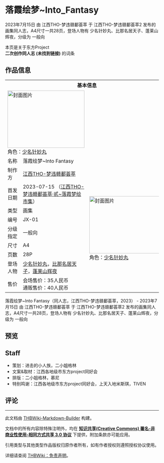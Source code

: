 # 落霞绘梦~Into_Fantasy

<!-- source html: G:\repos\THBWiki-Markdown-Builder\THBWikiMarkdown\Temp\main\9\9a\ns0%3A%E8%90%BD%E9%9C%9E%E7%BB%98%E6%A2%A6%7EInto_Fantasy.html -->

2023年7月15日 由 江西THO-梦违赣鄱荟萃 于 江西THO-梦违赣鄱荟萃2 发布的画集同人志，A4尺寸一共28页，登场人物有 少名针妙丸、比那名居天子、蓬莱山辉夜，分级为 一般向

本页是关于东方Project  
 **二次创作同人志 (未找到链接)** 的词条
## 作品信息

<table><tbody><tr><th colspan="3">基本信息</th></tr><tr><td class="cover-artwork-mobile" colspan="2"><a href="./文件-落霞绘梦~Into_Fantasy封面.jpg.md" class="image" title="封面图片"><img alt="封面图片" src="https://upload.thwiki.cc/thumb/c/ca/%E8%90%BD%E9%9C%9E%E7%BB%98%E6%A2%A6~Into_Fantasy%E5%B0%81%E9%9D%A2.jpg/252px-%E8%90%BD%E9%9C%9E%E7%BB%98%E6%A2%A6~Into_Fantasy%E5%B0%81%E9%9D%A2.jpg" decoding="async" loading="lazy" width="252" height="187" srcset="https://upload.thwiki.cc/thumb/c/ca/%E8%90%BD%E9%9C%9E%E7%BB%98%E6%A2%A6~Into_Fantasy%E5%B0%81%E9%9D%A2.jpg/378px-%E8%90%BD%E9%9C%9E%E7%BB%98%E6%A2%A6~Into_Fantasy%E5%B0%81%E9%9D%A2.jpg 1.5x, https://upload.thwiki.cc/thumb/c/ca/%E8%90%BD%E9%9C%9E%E7%BB%98%E6%A2%A6~Into_Fantasy%E5%B0%81%E9%9D%A2.jpg/504px-%E8%90%BD%E9%9C%9E%E7%BB%98%E6%A2%A6~Into_Fantasy%E5%B0%81%E9%9D%A2.jpg 2x" data-file-width="3437" data-file-height="2551"></a><div class="cover-char">角色：<a href="./少名针妙丸.md" title="少名针妙丸">少名针妙丸</a></div></td>
</tr><tr><td class="label">名称</td><td colspan="2"> 落霞绘梦~Into Fantasy </td></tr><tr><td class="label">制作方</td><td><a href="./江西THO-梦违赣鄱荟萃.md" title="江西THO-梦违赣鄱荟萃">江西THO-梦违赣鄱荟萃</a></td><td class="cover-artwork" rowspan="9" style="min-width:252px;"><a href="./文件-落霞绘梦~Into_Fantasy封面.jpg.md" class="image" title="封面图片"><img alt="封面图片" src="https://upload.thwiki.cc/thumb/c/ca/%E8%90%BD%E9%9C%9E%E7%BB%98%E6%A2%A6~Into_Fantasy%E5%B0%81%E9%9D%A2.jpg/252px-%E8%90%BD%E9%9C%9E%E7%BB%98%E6%A2%A6~Into_Fantasy%E5%B0%81%E9%9D%A2.jpg" decoding="async" loading="lazy" width="252" height="187" srcset="https://upload.thwiki.cc/thumb/c/ca/%E8%90%BD%E9%9C%9E%E7%BB%98%E6%A2%A6~Into_Fantasy%E5%B0%81%E9%9D%A2.jpg/378px-%E8%90%BD%E9%9C%9E%E7%BB%98%E6%A2%A6~Into_Fantasy%E5%B0%81%E9%9D%A2.jpg 1.5x, https://upload.thwiki.cc/thumb/c/ca/%E8%90%BD%E9%9C%9E%E7%BB%98%E6%A2%A6~Into_Fantasy%E5%B0%81%E9%9D%A2.jpg/504px-%E8%90%BD%E9%9C%9E%E7%BB%98%E6%A2%A6~Into_Fantasy%E5%B0%81%E9%9D%A2.jpg 2x" data-file-width="3437" data-file-height="2551"></a><div class="cover-char">角色：<a href="./少名针妙丸.md" title="少名针妙丸">少名针妙丸</a></div></td>
</tr><tr><td class="label">首发日期</td><td>2023-07-15&#160;（<a href="/展会作品列表?e=%E6%B1%9F%E8%A5%BFTHO-%E6%A2%A6%E8%BF%9D%E8%B5%A3%E9%84%B1%E8%8D%9F%E8%90%83%232">江西THO-梦违赣鄱荟萃·贰~落霞梦绘市集</a>）</td></tr><tr><td class="label">类型</td><td>画集</td></tr><tr><td class="label">编号</td><td>JX-01</td></tr><tr><td class="label">分级指定</td><td>一般向</td></tr><tr><td class="label">尺寸</td><td>A4</td></tr><tr><td class="label">页数</td><td>28P</td></tr><tr><td class="label">登场人物</td><td><a href="./少名针妙丸.md" title="少名针妙丸">少名针妙丸</a>，<a href="./比那名居天子.md" title="比那名居天子">比那名居天子</a>，<a href="./蓬莱山辉夜.md" title="蓬莱山辉夜">蓬莱山辉夜</a></td></tr><tr><td class="label">售价</td><td>会场售价：35人民币<br>通贩售价：40人民币</td></tr></tbody></table>

落霞绘梦~Into Fantasy（同人志，江西THO-梦违赣鄱荟萃，2023） - 2023年7月15日 由 江西THO-梦违赣鄱荟萃 于 江西THO-梦违赣鄱荟萃2 发布的画集同人志，A4尺寸一共28页，登场人物有 少名针妙丸、比那名居天子、蓬莱山辉夜，分级为 一般向
## 预览
## Staff
- 策划：进击的小人族，二小姐格林
- 文案&amp;取材：江西各地级市东方project同好会
- 排版：二小姐格林，慕尼
- 特别鸣谢：江西各地级市东方project同好会，上天入地米斯琪，TIVEN

## 评论




---

此文档由 [THBWiki-Markdown-Builder](https://github.com/Delsin-Yu/THBWiki-Markdown-Builder) 构建。

文档中的所有内容除特殊注明外，均在 [**知识共享(Creative Commons) 署名-非商业性使用-相同方式共享 3.0 协议**](https://creativecommons.org/licenses/by-sa/3.0/deed.zh-hans) 下提供，附加条款亦可能应用。

引用类型与其他类型作品版权归原作者所有，如有作者授权则遵照授权协议使用。

详细请查阅 [THBWiki：免责声明](https://thbwiki.cc/THBWiki:%E5%85%8D%E8%B4%A3%E5%A3%B0%E6%98%8E)。

